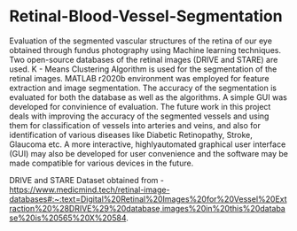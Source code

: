 # Retinal-Blood-Vessel-Segmentation
Evaluation of the segmented vascular structures of the retina of our eye obtained through fundus photography using Machine learning techniques. Two open-source databases of the retinal images (DRIVE and STARE) are used. K - Means Clustering Algorithm is used for the segmentation of the retinal images. MATLAB r2020b environment was employed for feature extraction and image segmentation. The accuracy of the segmentation is evaluated for both the database as well as the algorithms.  A simple GUI was developed for convinience of evaluation. The future work in this project deals with improving the accuracy of the segmented vessels and using them for classification of vessels into arteries and veins, and also for identification of various diseases like Diabetic Retinopathy, Stroke, Glaucoma etc. A more interactive, highlyautomated graphical user interface (GUI) may also be developed for user convenience and the software may be made compatible for various devices in the future.

DRIVE and STARE Dataset obtained from - https://www.medicmind.tech/retinal-image-databases#:~:text=Digital%20Retinal%20Images%20for%20Vessel%20Extraction%20%28DRIVE%29%20database,images%20in%20this%20database%20is%20565%20X%20584.
